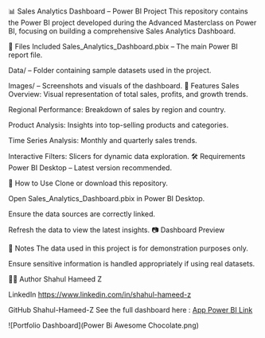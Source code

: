📊 Sales Analytics Dashboard – Power BI Project
This repository contains the Power BI project developed during the Advanced Masterclass on Power BI, focusing on building a comprehensive Sales Analytics Dashboard.

📁 Files Included
Sales_Analytics_Dashboard.pbix – The main Power BI report file.

Data/ – Folder containing sample datasets used in the project.

Images/ – Screenshots and visuals of the dashboard.
🚀 Features
Sales Overview: Visual representation of total sales, profits, and growth trends.

Regional Performance: Breakdown of sales by region and country.

Product Analysis: Insights into top-selling products and categories.

Time Series Analysis: Monthly and quarterly sales trends.

Interactive Filters: Slicers for dynamic data exploration.
🛠️ Requirements
Power BI Desktop – Latest version recommended.

🔧 How to Use
Clone or download this repository.

Open Sales_Analytics_Dashboard.pbix in Power BI Desktop.

Ensure the data sources are correctly linked.

Refresh the data to view the latest insights.
📷 Dashboard Preview

📎 Notes
The data used in this project is for demonstration purposes only.

Ensure sensitive information is handled appropriately if using real datasets.

🧑‍💻 Author
Shahul Hameed Z

LinkedIn https://www.linkedin.com/in/shahul-hameed-z

GitHub Shahul-Hameed-Z
See the full dashboard here  : [App Power BI Link](https://app.powerbi.com/view?r=eyJrIjoiMGI1OTBhNWQtOTYyMS00ZGUzLTlkNTMtNjVjZjQxYmM1ODQ5IiwidCI6IjJkNzViMTlkLTdlM2ItNDQyYS1hNTBmLTMzZWRjYjIzOGNkYyJ9)

![Portfolio Dashboard](Power Bi Awesome Chocolate.png)

